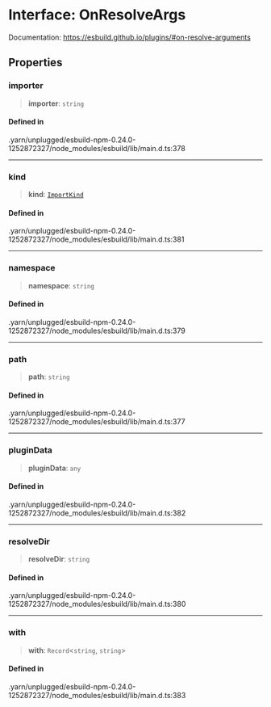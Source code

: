 # Interface: OnResolveArgs

Documentation: https://esbuild.github.io/plugins/#on-resolve-arguments

## Properties

### importer

> **importer**: `string`

#### Defined in

.yarn/unplugged/esbuild-npm-0.24.0-1252872327/node\_modules/esbuild/lib/main.d.ts:378

***

### kind

> **kind**: [`ImportKind`](../type-aliases/ImportKind.md)

#### Defined in

.yarn/unplugged/esbuild-npm-0.24.0-1252872327/node\_modules/esbuild/lib/main.d.ts:381

***

### namespace

> **namespace**: `string`

#### Defined in

.yarn/unplugged/esbuild-npm-0.24.0-1252872327/node\_modules/esbuild/lib/main.d.ts:379

***

### path

> **path**: `string`

#### Defined in

.yarn/unplugged/esbuild-npm-0.24.0-1252872327/node\_modules/esbuild/lib/main.d.ts:377

***

### pluginData

> **pluginData**: `any`

#### Defined in

.yarn/unplugged/esbuild-npm-0.24.0-1252872327/node\_modules/esbuild/lib/main.d.ts:382

***

### resolveDir

> **resolveDir**: `string`

#### Defined in

.yarn/unplugged/esbuild-npm-0.24.0-1252872327/node\_modules/esbuild/lib/main.d.ts:380

***

### with

> **with**: `Record`\<`string`, `string`\>

#### Defined in

.yarn/unplugged/esbuild-npm-0.24.0-1252872327/node\_modules/esbuild/lib/main.d.ts:383
